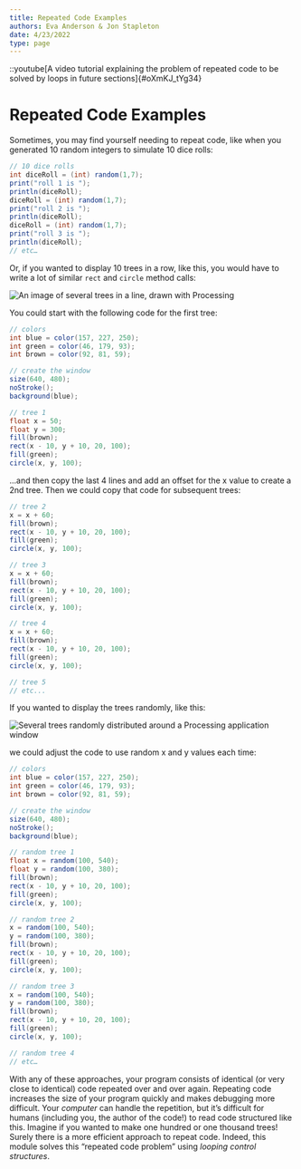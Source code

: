 ```yaml
---
title: Repeated Code Examples
authors: Eva Anderson & Jon Stapleton
date: 4/23/2022
type: page
---
```


::youtube[A video tutorial explaining the problem of repeated code to be solved by loops in future sections]{#oXmKJ_tYg34}

# Repeated Code Examples

Sometimes, you may find yourself needing to repeat code, like when you generated 10 random integers to simulate 10 dice rolls:

```java
// 10 dice rolls
int diceRoll = (int) random(1,7);
print("roll 1 is ");
println(diceRoll);
diceRoll = (int) random(1,7);
print("roll 2 is ");
println(diceRoll);
diceRoll = (int) random(1,7);
print("roll 3 is ");
println(diceRoll);
// etc…
```

Or, if you wanted to display 10 trees in a row, like this, you would have to write a lot of similar `rect` and `circle` method calls:

![An image of several trees in a line, drawn with Processing](TODO:seedoc)

You could start with the following code for the first tree:

```java {12-15}
// colors
int blue = color(157, 227, 250); 
int green = color(46, 179, 93);
int brown = color(92, 81, 59);

// create the window
size(640, 480);
noStroke();
background(blue);

// tree 1
float x = 50;
float y = 300;
fill(brown);
rect(x - 10, y + 10, 20, 100);
fill(green);
circle(x, y, 100);
```

...and then copy the last 4 lines and add an offset for the x value to create a 2nd tree. Then we could copy that code for subsequent trees:

```java {2}
// tree 2
x = x + 60;
fill(brown);
rect(x - 10, y + 10, 20, 100);
fill(green);
circle(x, y, 100);

// tree 3
x = x + 60;
fill(brown);
rect(x - 10, y + 10, 20, 100);
fill(green);
circle(x, y, 100);

// tree 4
x = x + 60;
fill(brown);
rect(x - 10, y + 10, 20, 100);
fill(green);
circle(x, y, 100);

// tree 5
// etc...
```

If you wanted to display the trees randomly, like this:

![Several trees randomly distributed around a Processing application window](TODO:seedoc)

we could adjust the code to use random x and y values each time:

```java {12-13, 20-21}
// colors
int blue = color(157, 227, 250); 
int green = color(46, 179, 93);
int brown = color(92, 81, 59);

// create the window
size(640, 480);
noStroke();
background(blue);

// random tree 1
float x = random(100, 540);
float y = random(100, 380);
fill(brown);
rect(x - 10, y + 10, 20, 100);
fill(green);
circle(x, y, 100);

// random tree 2
x = random(100, 540);
y = random(100, 380);
fill(brown);
rect(x - 10, y + 10, 20, 100);
fill(green);
circle(x, y, 100);

// random tree 3
x = random(100, 540);
y = random(100, 380);
fill(brown);
rect(x - 10, y + 10, 20, 100);
fill(green);
circle(x, y, 100);

// random tree 4
// etc…
```

With any of these approaches, your program consists of identical (or very close to identical) code repeated over and over again. Repeating code increases the size of your program quickly and makes debugging more difficult. Your *computer* can handle the repetition, but it’s difficult for humans (including you, the author of the code!) to read code structured like this. Imagine if you wanted to make one hundred or one thousand trees! Surely there is a more efficient approach to repeat code. Indeed, this module solves this “repeated code problem” using *looping control structures*.

